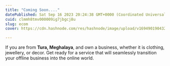 ```yaml
---
title: "Coming Soon...."
datePublished: Sat Sep 16 2023 20:24:38 GMT+0000 (Coordinated Universal Time)
cuid: clmmh8tmv000009ig7jbgcj8u
slug: ecom
cover: https://cdn.hashnode.com/res/hashnode/image/upload/v1694901904327/208dbd7f-1980-4381-8417-88f093e94516.gif

---
```


If you are from **Tura, Meghalaya**, and own a business, whether it is clothing, jewellery, or decor. Get ready for a service that will seamlessly transition your offline business into the online world.